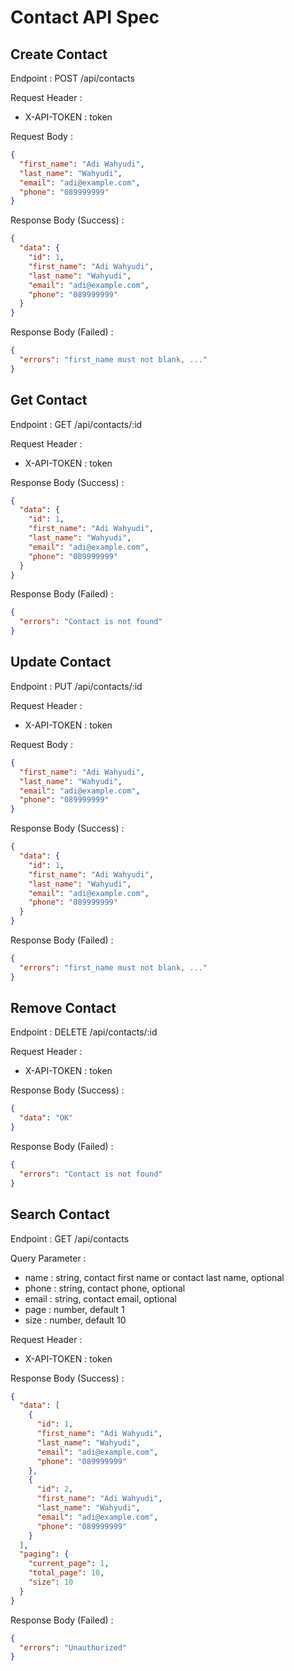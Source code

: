 # Contact API Spec

## Create Contact

Endpoint : POST /api/contacts

Request Header :

- X-API-TOKEN : token

Request Body :

```json
{
  "first_name": "Adi Wahyudi",
  "last_name": "Wahyudi",
  "email": "adi@example.com",
  "phone": "089999999"
}
```

Response Body (Success) :

```json
{
  "data": {
    "id": 1,
    "first_name": "Adi Wahyudi",
    "last_name": "Wahyudi",
    "email": "adi@example.com",
    "phone": "089999999"
  }
}
```

Response Body (Failed) :

```json
{
  "errors": "first_name must not blank, ..."
}
```

## Get Contact

Endpoint : GET /api/contacts/:id

Request Header :

- X-API-TOKEN : token

Response Body (Success) :

```json
{
  "data": {
    "id": 1,
    "first_name": "Adi Wahyudi",
    "last_name": "Wahyudi",
    "email": "adi@example.com",
    "phone": "089999999"
  }
}
```

Response Body (Failed) :

```json
{
  "errors": "Contact is not found"
}
```

## Update Contact

Endpoint : PUT /api/contacts/:id

Request Header :

- X-API-TOKEN : token

Request Body :

```json
{
  "first_name": "Adi Wahyudi",
  "last_name": "Wahyudi",
  "email": "adi@example.com",
  "phone": "089999999"
}
```

Response Body (Success) :

```json
{
  "data": {
    "id": 1,
    "first_name": "Adi Wahyudi",
    "last_name": "Wahyudi",
    "email": "adi@example.com",
    "phone": "089999999"
  }
}
```

Response Body (Failed) :

```json
{
  "errors": "first_name must not blank, ..."
}
```

## Remove Contact

Endpoint : DELETE /api/contacts/:id

Request Header :

- X-API-TOKEN : token

Response Body (Success) :

```json
{
  "data": "OK"
}
```

Response Body (Failed) :

```json
{
  "errors": "Contact is not found"
}
```

## Search Contact

Endpoint : GET /api/contacts

Query Parameter :

- name : string, contact first name or contact last name, optional
- phone : string, contact phone, optional
- email : string, contact email, optional
- page : number, default 1
- size : number, default 10

Request Header :

- X-API-TOKEN : token

Response Body (Success) :

```json
{
  "data": [
    {
      "id": 1,
      "first_name": "Adi Wahyudi",
      "last_name": "Wahyudi",
      "email": "adi@example.com",
      "phone": "089999999"
    },
    {
      "id": 2,
      "first_name": "Adi Wahyudi",
      "last_name": "Wahyudi",
      "email": "adi@example.com",
      "phone": "089999999"
    }
  ],
  "paging": {
    "current_page": 1,
    "total_page": 10,
    "size": 10
  }
}
```

Response Body (Failed) :

```json
{
  "errors": "Unauthorized"
}
```

